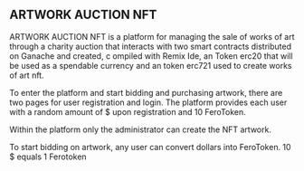 ## ARTWORK AUCTION NFT
ARTWORK AUCTION NFT is a platform for managing the sale of works 
of art through a charity auction that interacts with
two smart contracts distributed on Ganache and created, c
ompiled with Remix Ide, an Token erc20 that will be used as a spendable currency 
and an token erc721 used to create works of art nft.

To enter the platform and start bidding and purchasing artwork,
there are two pages for user registration and login. The platform provides each user with a random amount of $ upon registration and 10 FeroToken.

Within the platform only the administrator can create the NFT artwork.

To start bidding on artwork, any user can convert dollars into FeroToken. 10 $ equals 1 Ferotoken